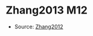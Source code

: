 <a name="material" />

# Zhang2013 M12
<script type="application/ld+json">
  {
    "@context": "https://schema.org/",
    "@type": "ChemicalSubstance",
    "http://purl.org/dc/terms/conformsTo":
      {
        "@type": "CreativeWork",
        "@id": "https://bioschemas.org/profiles/ChemicalSubstance/0.4-RELEASE/"
      },
    "@id": "https://egonw.github.io/nanowiki/nanowiki317.html#material",
    "name": "Zhang2013 M12",
    "sameAs": "http://127.0.0.1/mediawiki/index.php/Special:URIResolver/Zhang2013_M12"
  }
</script>


* Source: [Zhang2012](http://127.0.0.1/mediawiki/index.php/Special:URIResolver/Zhang2012)
